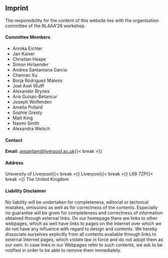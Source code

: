 ## Imprint

The responsibility for the content of this website lies with the organisation committee of the RL4AA'26 workshop.

#### Committee Members

- Annika Eichler
- Jan Kaiser
- Christian Hespe
- Simon Hirlaender
- Andrea Santamaria Garcia
- Chenran Xu
- Borja Rodriguez Mateos
- Joel Axel Wulff
- Alexander Brynes
- Ana Guisao-Betancur
- Joseph Wolfenden
- Amelia Pollard
- Sophie Gresty
- Matt King
- Naomi Smith
- Alexandra Welsch

#### Contact

**Email:** [ansantam@liverpool.ac.uk](mailto:ansantam@liverpool.ac.uk){{< break >}}

[**Phone:** +49 40 8998-2381]:#

#### Address

University of Liverpool{{< break >}}
Liverpool{{< break >}}
L69 7ZP{{< break >}}
The United Kingdom

#### Liability Disclaimer

No liability will be undertaken for completeness, editorial or technical mistakes, omissions as well as for correctness of the contents. Especially no guarantee will be given for completeness and correctness of information obtained through external links. On our homepage there are links to other webpages, which as well have links to pages on the Internet over which we do not have any influence with regard to design and contents. We hereby dissociate ourselves explicitly from all contents available through links to external Internet pages, which violate law in force and do not adopt them as our own. In case links in our Webpages refer to such contents, we ask to be notified in order to be able to remove them immediately.
